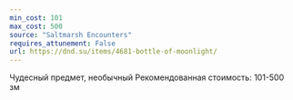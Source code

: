 ```yaml
---
min_cost: 101
max_cost: 500
source: "Saltmarsh Encounters"
requires_attunement: False
url: https://dnd.su/items/4681-bottle-of-moonlight/
---
```


Чудесный предмет, необычный
Рекомендованная стоимость: 101-500 зм
